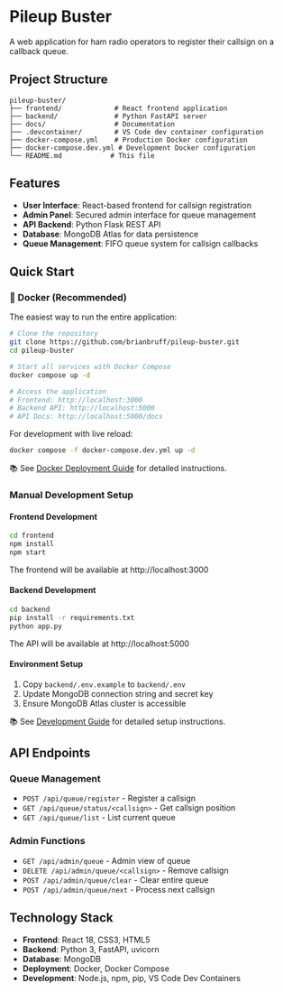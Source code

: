# Pileup Buster

A web application for ham radio operators to register their callsign on a callback queue.

## Project Structure

```
pileup-buster/
├── frontend/             # React frontend application
├── backend/              # Python FastAPI server
├── docs/                 # Documentation
├── .devcontainer/        # VS Code dev container configuration
├── docker-compose.yml    # Production Docker configuration
├── docker-compose.dev.yml # Development Docker configuration
└── README.md            # This file
```

## Features

- **User Interface**: React-based frontend for callsign registration
- **Admin Panel**: Secured admin interface for queue management
- **API Backend**: Python Flask REST API
- **Database**: MongoDB Atlas for data persistence
- **Queue Management**: FIFO queue system for callsign callbacks

## Quick Start

### 🐳 Docker (Recommended)

The easiest way to run the entire application:

```bash
# Clone the repository
git clone https://github.com/brianbruff/pileup-buster.git
cd pileup-buster

# Start all services with Docker Compose
docker compose up -d

# Access the application
# Frontend: http://localhost:3000
# Backend API: http://localhost:5000
# API Docs: http://localhost:5000/docs
```

For development with live reload:
```bash
docker compose -f docker-compose.dev.yml up -d
```

📚 See [Docker Deployment Guide](docs/DOCKER.md) for detailed instructions.

### Manual Development Setup

#### Frontend Development

```bash
cd frontend
npm install
npm start
```

The frontend will be available at http://localhost:3000

#### Backend Development

```bash
cd backend
pip install -r requirements.txt
python app.py
```

The API will be available at http://localhost:5000

#### Environment Setup

1. Copy `backend/.env.example` to `backend/.env`
2. Update MongoDB connection string and secret key
3. Ensure MongoDB Atlas cluster is accessible

📚 See [Development Guide](docs/DEVELOPMENT.md) for detailed setup instructions.

## API Endpoints

### Queue Management
- `POST /api/queue/register` - Register a callsign
- `GET /api/queue/status/<callsign>` - Get callsign position
- `GET /api/queue/list` - List current queue

### Admin Functions
- `GET /api/admin/queue` - Admin view of queue
- `DELETE /api/admin/queue/<callsign>` - Remove callsign
- `POST /api/admin/queue/clear` - Clear entire queue
- `POST /api/admin/queue/next` - Process next callsign

## Technology Stack

- **Frontend**: React 18, CSS3, HTML5
- **Backend**: Python 3, FastAPI, uvicorn
- **Database**: MongoDB
- **Deployment**: Docker, Docker Compose
- **Development**: Node.js, npm, pip, VS Code Dev Containers
